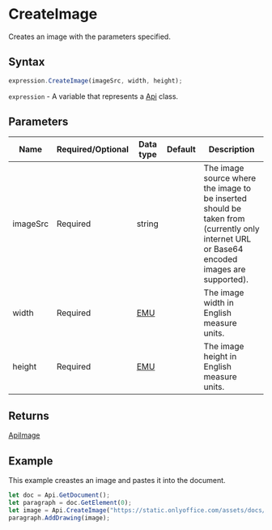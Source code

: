 # CreateImage

Creates an image with the parameters specified.

## Syntax

```javascript
expression.CreateImage(imageSrc, width, height);
```

`expression` - A variable that represents a [Api](../Api.md) class.

## Parameters

| **Name** | **Required/Optional** | **Data type** | **Default** | **Description** |
| ------------- | ------------- | ------------- | ------------- | ------------- |
| imageSrc | Required | string |  | The image source where the image to be inserted should be taken from (currently only internet URL or Base64 encoded images are supported). |
| width | Required | [EMU](../../Enumeration/EMU.md) |  | The image width in English measure units. |
| height | Required | [EMU](../../Enumeration/EMU.md) |  | The image height in English measure units. |

## Returns

[ApiImage](../../ApiImage/ApiImage.md)

## Example

This example creastes an image and pastes it into the document.

```javascript editor-
let doc = Api.GetDocument();
let paragraph = doc.GetElement(0);
let image = Api.CreateImage("https://static.onlyoffice.com/assets/docs/samples/img/onlyoffice_logo.png", 60 * 36000, 35 * 36000);
paragraph.AddDrawing(image);
```
